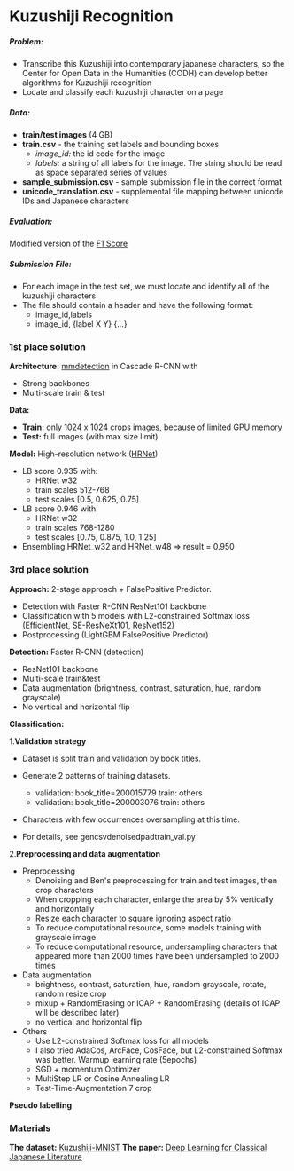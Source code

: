 # Kuzushiji Recognition

##### Problem:
* Transcribe this Kuzushiji into contemporary japanese characters, so the Center for Open Data in the Humanities (CODH) can develop better algorithms for Kuzushiji recognition
* Locate and classify each kuzushiji character on a page
 
##### Data: 
* **train/test images** (4 GB)
* **train.csv** - the training set labels and bounding boxes
    * *image_id:* the id code for the image
    * *labels:* a string of all labels for the image. The string should be read as space separated series of values
* **sample_submission.csv** - sample submission file in the correct format
* **unicode_translation.csv** - supplemental file mapping between unicode IDs and Japanese characters

##### Evaluation:
Modified version of the [F1 Score](https://en.wikipedia.org/wiki/F1_score)

##### Submission File:
* For each image in the test set, we must locate and identify all of the kuzushiji characters
* The file should contain a header and have the following format:
    * image_id,labels
    * image_id, {label X Y} {...}

### 1st place solution

**Architecture:** [mmdetection](https://github.com/open-mmlab/mmdetection) in Cascade R-CNN with
* Strong backbones
* Multi-scale train & test

**Data:**
* **Train:** only 1024 x 1024 crops images, because of limited GPU memory
* **Test:** full images (with max size limit)

**Model:** High-resolution network ([HRNet](https://github.com/HRNet/HRNet-Image-Classification))
* LB score 0.935 with:
    * HRNet w32
    * train scales 512-768
    * test scales [0.5, 0.625, 0.75]
* LB score 0.946 with:
    * HRNet w32
    * train scales 768-1280
    * test scales [0.75, 0.875, 1.0, 1.25]
* Ensembling HRNet_w32 and HRNet_w48 => result = 0.950

### 3rd place solution

**Approach:**
2-stage approach + FalsePositive Predictor.

* Detection with Faster R-CNN ResNet101 backbone
* Classification with 5 models with L2-constrained Softmax loss (EfficientNet, SE-ResNeXt101, ResNet152)
* Postprocessing (LightGBM FalsePositive Predictor)

**Detection:** Faster R-CNN (detection)
* ResNet101 backbone
* Multi-scale train&test
* Data augmentation (brightness, contrast, saturation, hue, random grayscale)
* No vertical and horizontal flip 

**Classification:**

1.**Validation strategy**
* Dataset is split train and validation by book titles.

* Generate 2 patterns of training datasets.

    * validation: book_title=200015779 train: others
    * validation: book_title=200003076 train: others
* Characters with few occurrences oversampling at this time.

* For details, see gencsvdenoisedpadtrain_val.py

2.**Preprocessing and data augmentation**
* Preprocessing
    * Denoising and Ben's preprocessing for train and test images, then crop characters
    * When cropping each character, enlarge the area by 5% vertically and horizontally
    * Resize each character to square ignoring aspect ratio
    * To reduce computational resource, some models training with grayscale image
    * To reduce computational resource, undersampling characters that appeared more than 2000 times have been undersampled to 2000 times
* Data augmentation
    * brightness, contrast, saturation, hue, random grayscale, rotate, random resize crop
    * mixup + RandomErasing or ICAP + RandomErasing (details of ICAP will be described later)
    * no vertical and horizontal flip
* Others
    * Use L2-constrained Softmax loss for all models
    * I also tried AdaCos, ArcFace, CosFace, but L2-constrained Softmax was better.
    Warmup learning rate (5epochs)
    * SGD + momentum Optimizer
    * MultiStep LR or Cosine Annealing LR
    * Test-Time-Augmentation 7 crop

**Pseudo labelling**
### Materials
**The dataset:** [Kuzushiji-MNIST](https://www.kaggle.com/anokas/kuzushiji)
**The paper:** [Deep Learning for Classical Japanese Literature](https://arxiv.org/pdf/1812.01718.pdf)

